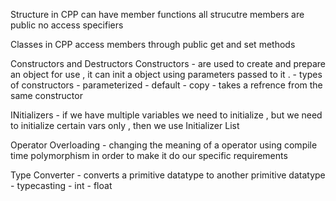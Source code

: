 Structure in CPP 
    can have member functions 
    all strucutre members are public 
    no access specifiers 

Classes in CPP 
    access members through public get and set methods 

Constructors and Destructors 
    Constructors - are used to create and prepare an object for use , it can init a object using parameters passed to it . 
    - types of constructors 
        - parameterized 
        - default 
        - copy - takes a refrence from the same constructor 

INitializers - if we have multiple variables we need to initialize , but we need to initialize certain vars only , then we use Initializer List 

Operator Overloading - changing the meaning of a operator using compile time polymorphism in order to make it do our specific requirements 

Type Converter - converts a primitive datatype to another primitive datatype 
    - typecasting 
        - int - float 
